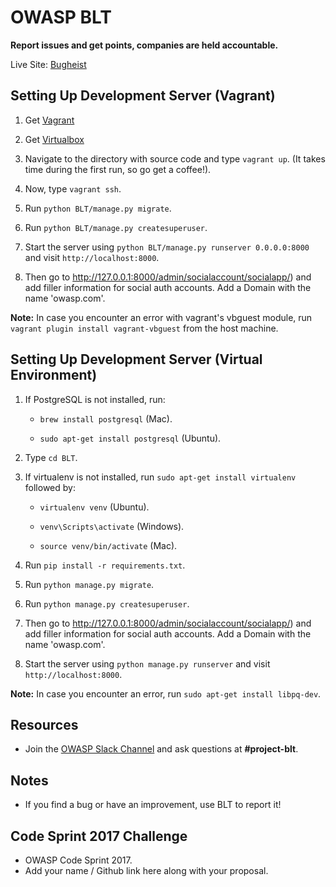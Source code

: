 # OWASP BLT

**Report issues and get points, companies are held accountable.**

Live Site: [Bugheist](http://bugheist.com/)

## Setting Up Development Server (Vagrant)

1. Get [Vagrant](https://www.vagrantup.com/)

2. Get [Virtualbox](https://www.virtualbox.org/)

3. Navigate to the directory with source code and type `vagrant up`. (It takes time during the first run, so go get a coffee!).

4. Now, type `vagrant ssh`.

5. Run `python BLT/manage.py migrate`.

6. Run `python BLT/manage.py createsuperuser`.

7. Start the server using `python BLT/manage.py runserver 0.0.0.0:8000` and visit `http://localhost:8000`.

8. Then go to http://127.0.0.1:8000/admin/socialaccount/socialapp/) and add filler information for social auth accounts. Add a Domain with the name 'owasp.com'.

**Note:** In case you encounter an error with vagrant's vbguest module, run `vagrant plugin install vagrant-vbguest` from the host machine.

## Setting Up Development Server (Virtual Environment)

1. If PostgreSQL is not installed, run:

    * `brew install postgresql` (Mac).

    * `sudo apt-get install postgresql` (Ubuntu).

2. Type `cd BLT`.

3. If virtualenv is not installed, run `sudo apt-get install virtualenv` followed by:

    * `virtualenv venv` (Ubuntu).

    * `venv\Scripts\activate` (Windows).

    * `source venv/bin/activate` (Mac).

4. Run `pip install -r requirements.txt`.

5. Run `python manage.py migrate`.

6. Run `python manage.py createsuperuser`.

7. Then go to http://127.0.0.1:8000/admin/socialaccount/socialapp/) and add filler information for social auth accounts. Add a Domain with the name 'owasp.com'.

8. Start the server using `python manage.py runserver` and visit `http://localhost:8000`.

**Note:** In case you encounter an error, run `sudo apt-get install libpq-dev`.

## Resources

- Join the [OWASP Slack Channel](https://owasp.herokuapp.com/) and ask questions at **#project-blt**.

## Notes

- If you find a bug or have an improvement, use BLT to report it!

## Code Sprint 2017 Challenge

- OWASP Code Sprint 2017.
- Add your name / Github link here along with your proposal.

